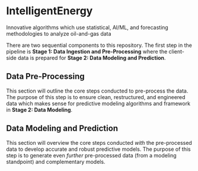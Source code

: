 # IntelligentEnergy
Innovative algorithms which use statistical, AI/ML, and forecasting methodologies to analyze oil-and-gas data

There are two sequential components to this repository. The first step in the pipeline is **Stage 1: Data Ingestion and Pre-Processing** where the client-side data is prepared for **Stage 2: Data Modeling and Prediction**.

## Data Pre-Processing
This section will outline the core steps conducted to pre-process the data. The purpose of this step is to ensure clean, restructured, and engineered data which makes sense for predictive modeling algorithms and framework in **Stage 2: Data Modeling**.

## Data Modeling and Prediction
This section will overview the core steps conducted *with* the pre-processed data to develop accurate and robust predictive models. The purpose of this step is to generate even *further* pre-processed data (from a modeling standpoint) and complementary models.

